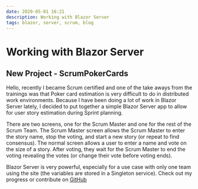 ```yaml
---
date: 2020-05-01 16:21
description: Working with Blazor Server
tags: blazor, server, scrum, blog
---
```

# Working with Blazor Server
## New Project - ScrumPokerCards

Hello, recently I became Scrum certified and one of the take aways from the trainings was that Poker card estimation is very difficult to do in distributed work environments. Because I have been doing a lot of work in Blazor Server lately, I decided to put together a simple Blazor Server app to allow for user story estimation during Sprint planning.

There are two screens, one for the Scrum Master and one for the rest of the Scrum Team. The Scrum Master screen allows the Scrum Master to enter the story name, stop the voting, and start a new story (or repeat to find consensus). The normal screen allows a user to enter a name and vote on the size of a story. After voting, they wait for the Scrum Master to end the voting revealing the votes (or change their vote before voting ends).

Blazor Server is very powerful, especially for a use case with only one team using the site (the variables are stored in a Singleton service). Check out my progress or contribute on [GitHub](https://github.com/reedptaylor/ScrumPokerCards)
